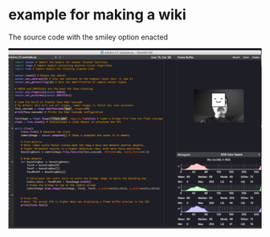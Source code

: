 # example for making a wiki
The source code with the smiley option enacted

![](https://github.com/mmlabox/example_wiki/blob/main/face_smile_mehappy.png)

